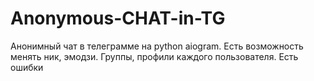 # Anonymous-CHAT-in-TG
Анонимный чат в телеграмме на python aiogram. Есть возможность менять ник, эмодзи. Группы, профили каждого пользователя.
Есть ошибки
